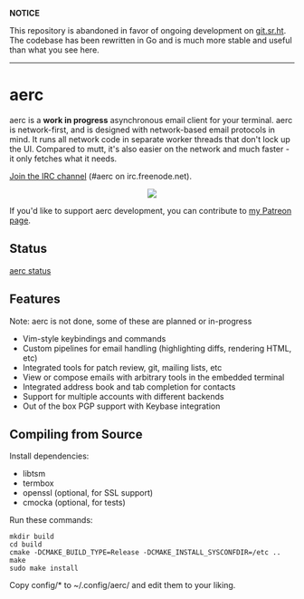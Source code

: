 **NOTICE**

This repository is abandoned in favor of ongoing development on
[git.sr.ht](https://git.sr.ht/~sircmpwn/aerc2). The codebase has been rewritten
in Go and is much more stable and useful than what you see here.

---

# aerc

aerc is a **work in progress** asynchronous email client for your terminal. aerc
is network-first, and is designed with network-based email protocols in mind. It
runs all network code in separate worker threads that don't lock up the UI.
Compared to mutt, it's also easier on the network and much faster - it only
fetches what it needs.

[Join the IRC channel](http://webchat.freenode.net/?channels=aerc&uio=d4) (#aerc on irc.freenode.net).

<p align="center">
    <img src="https://sr.ht/Klj3.png" />
</p>

If you'd like to support aerc development, you can contribute to [my Patreon
page](https://patreon.com/sircmpwn).

## Status

[aerc status](https://github.com/SirCmpwn/aerc/issues/72)

## Features

Note: aerc is not done, some of these are planned or in-progress

* Vim-style keybindings and commands
* Custom pipelines for email handling (highlighting diffs, rendering HTML, etc)
* Integrated tools for patch review, git, mailing lists, etc
* View or compose emails with arbitrary tools in the embedded terminal
* Integrated address book and tab completion for contacts
* Support for multiple accounts with different backends
* Out of the box PGP support with Keybase integration

## Compiling from Source

Install dependencies:

* libtsm
* termbox
* openssl (optional, for SSL support)
* cmocka (optional, for tests)

Run these commands:

```shell
mkdir build
cd build
cmake -DCMAKE_BUILD_TYPE=Release -DCMAKE_INSTALL_SYSCONFDIR=/etc ..
make
sudo make install
```

Copy config/* to ~/.config/aerc/ and edit them to your liking.
